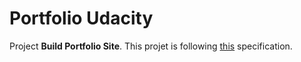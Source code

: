 # Portfolio Udacity

Project **Build Portfolio Site**. This projet is following [this](https://review.udacity.com/#!/rubrics/45/view) specification.

